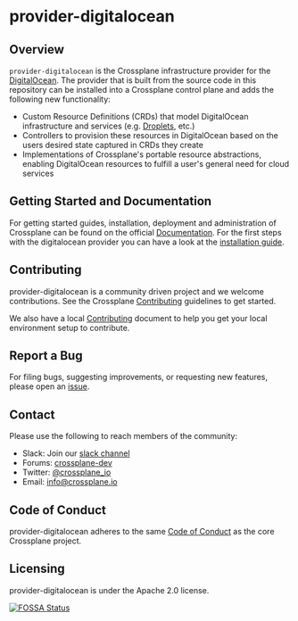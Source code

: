 # provider-digitalocean

## Overview

`provider-digitalocean` is the Crossplane infrastructure provider for the
[DigitalOcean](https://www.digitalocean.com/). The provider that is built from the source
code in this repository can be installed into a Crossplane control plane and
adds the following new functionality:

* Custom Resource Definitions (CRDs) that model DigitalOcean infrastructure and services
  (e.g. [Droplets](https://www.digitalocean.com/products/droplets/), etc.)
* Controllers to provision these resources in DigitalOcean based on the users
  desired state captured in CRDs they create
* Implementations of Crossplane's portable resource abstractions, enabling DigitalOcean
  resources to fulfill a user's general need for cloud services

## Getting Started and Documentation

For getting started guides, installation, deployment and administration of Crossplane can be found on the official [Documentation](https://crossplane.io/docs/).
For the first steps with the digitalocean provider you can have a look at the [installation guide](./INSTALL.md).

## Contributing

provider-digitalocean is a community driven project and we welcome contributions. See
the Crossplane
[Contributing](https://github.com/crossplane/crossplane/blob/master/CONTRIBUTING.md)
guidelines to get started.

We also have a local [Contributing](docs/CONTRIBUTING.md) document to help you get your local environment setup to contribute.

## Report a Bug

For filing bugs, suggesting improvements, or requesting new features, please
open an [issue](https://github.com/crossplane-contrib/provider-digitalocean/issues).

## Contact

Please use the following to reach members of the community:

* Slack: Join our [slack channel](https://slack.crossplane.io)
* Forums:
  [crossplane-dev](https://groups.google.com/forum/#!forum/crossplane-dev)
* Twitter: [@crossplane_io](https://twitter.com/crossplane_io)
* Email: [info@crossplane.io](mailto:info@crossplane.io)

## Code of Conduct

provider-digitalocean adheres to the same [Code of
Conduct](https://github.com/crossplane/crossplane/blob/master/CODE_OF_CONDUCT.md)
as the core Crossplane project.

## Licensing

provider-digitalocean is under the Apache 2.0 license.

[![FOSSA
Status](https://app.fossa.io/api/projects/git%2Bgithub.com%2Fcrossplane-contrib%2Fprovider-digitalocean.svg?type=large)](https://app.fossa.io/projects/git%2Bgithub.com%2Fcrossplane-contrib%2Fprovider-digitalocean?ref=badge_large)
